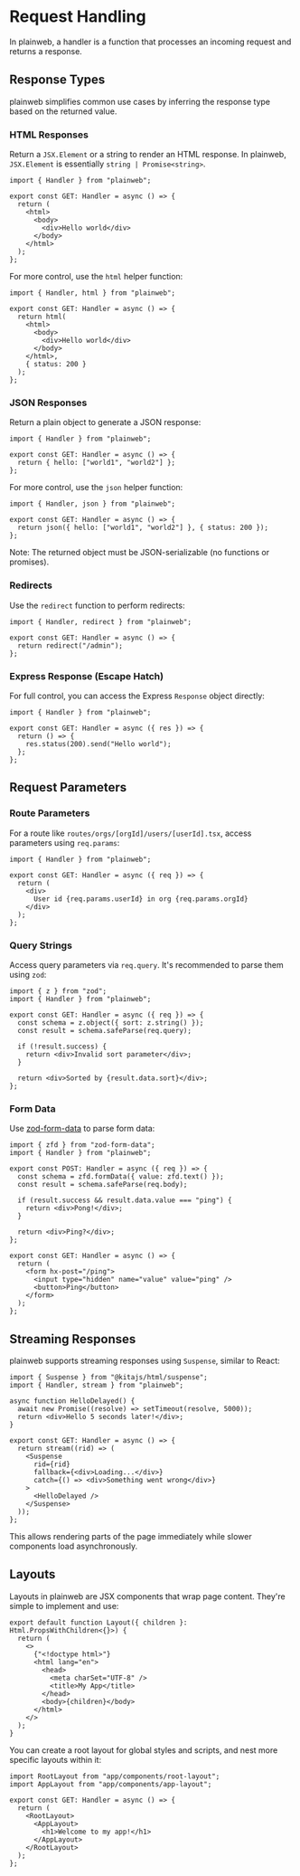 # Request Handling

In plainweb, a handler is a function that processes an incoming request and returns a response.

## Response Types

plainweb simplifies common use cases by inferring the response type based on the returned value.

### HTML Responses

Return a `JSX.Element` or a string to render an HTML response. In plainweb, `JSX.Element` is essentially `string | Promise<string>`.

```tsx
import { Handler } from "plainweb";

export const GET: Handler = async () => {
  return (
    <html>
      <body>
        <div>Hello world</div>
      </body>
    </html>
  );
};
```

For more control, use the `html` helper function:

```tsx
import { Handler, html } from "plainweb";

export const GET: Handler = async () => {
  return html(
    <html>
      <body>
        <div>Hello world</div>
      </body>
    </html>,
    { status: 200 }
  );
};
```

### JSON Responses

Return a plain object to generate a JSON response:

```tsx
import { Handler } from "plainweb";

export const GET: Handler = async () => {
  return { hello: ["world1", "world2"] };
};
```

For more control, use the `json` helper function:

```tsx
import { Handler, json } from "plainweb";

export const GET: Handler = async () => {
  return json({ hello: ["world1", "world2"] }, { status: 200 });
};
```

Note: The returned object must be JSON-serializable (no functions or promises).

### Redirects

Use the `redirect` function to perform redirects:

```tsx
import { Handler, redirect } from "plainweb";

export const GET: Handler = async () => {
  return redirect("/admin");
};
```

### Express Response (Escape Hatch)

For full control, you can access the Express `Response` object directly:

```tsx
import { Handler } from "plainweb";

export const GET: Handler = async ({ res }) => {
  return () => {
    res.status(200).send("Hello world");
  };
};
```

## Request Parameters

### Route Parameters

For a route like `routes/orgs/[orgId]/users/[userId].tsx`, access parameters using `req.params`:

```tsx
import { Handler } from "plainweb";

export const GET: Handler = async ({ req }) => {
  return (
    <div>
      User id {req.params.userId} in org {req.params.orgId}
    </div>
  );
};
```

### Query Strings

Access query parameters via `req.query`. It's recommended to parse them using `zod`:

```tsx
import { z } from "zod";
import { Handler } from "plainweb";

export const GET: Handler = async ({ req }) => {
  const schema = z.object({ sort: z.string() });
  const result = schema.safeParse(req.query);

  if (!result.success) {
    return <div>Invalid sort parameter</div>;
  }

  return <div>Sorted by {result.data.sort}</div>;
};
```

### Form Data

Use [zod-form-data](https://www.npmjs.com/package/zod-form-data) to parse form data:

```tsx
import { zfd } from "zod-form-data";
import { Handler } from "plainweb";

export const POST: Handler = async ({ req }) => {
  const schema = zfd.formData({ value: zfd.text() });
  const result = schema.safeParse(req.body);

  if (result.success && result.data.value === "ping") {
    return <div>Pong!</div>;
  }

  return <div>Ping?</div>;
};

export const GET: Handler = async () => {
  return (
    <form hx-post="/ping">
      <input type="hidden" name="value" value="ping" />
      <button>Ping</button>
    </form>
  );
};
```

## Streaming Responses

plainweb supports streaming responses using `Suspense`, similar to React:

```tsx
import { Suspense } from "@kitajs/html/suspense";
import { Handler, stream } from "plainweb";

async function HelloDelayed() {
  await new Promise((resolve) => setTimeout(resolve, 5000));
  return <div>Hello 5 seconds later!</div>;
}

export const GET: Handler = async () => {
  return stream((rid) => (
    <Suspense
      rid={rid}
      fallback={<div>Loading...</div>}
      catch={() => <div>Something went wrong</div>}
    >
      <HelloDelayed />
    </Suspense>
  ));
};
```

This allows rendering parts of the page immediately while slower components load asynchronously.

## Layouts

Layouts in plainweb are JSX components that wrap page content. They're simple to implement and use:

```tsx
export default function Layout({ children }: Html.PropsWithChildren<{}>) {
  return (
    <>
      {"<!doctype html>"}
      <html lang="en">
        <head>
          <meta charSet="UTF-8" />
          <title>My App</title>
        </head>
        <body>{children}</body>
      </html>
    </>
  );
}
```

You can create a root layout for global styles and scripts, and nest more specific layouts within it:

```tsx
import RootLayout from "app/components/root-layout";
import AppLayout from "app/components/app-layout";

export const GET: Handler = async () => {
  return (
    <RootLayout>
      <AppLayout>
        <h1>Welcome to my app!</h1>
      </AppLayout>
    </RootLayout>
  );
};
```
